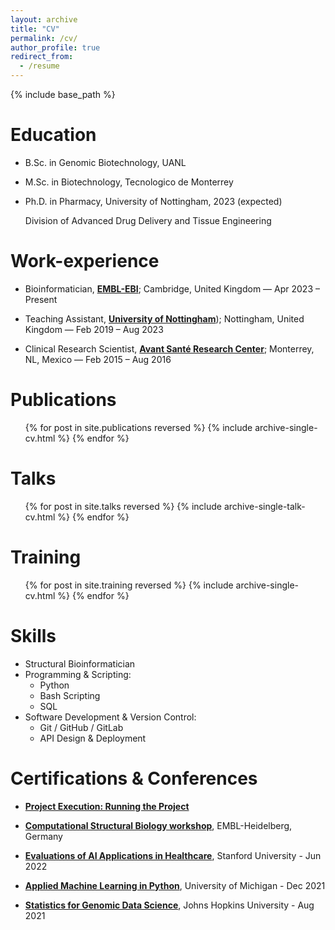 ```yaml
---
layout: archive
title: "CV"
permalink: /cv/
author_profile: true
redirect_from:
  - /resume
---
```


{% include base_path %}


Education
======
* B.Sc. in Genomic Biotechnology, UANL

* M.Sc. in Biotechnology, Tecnologico de Monterrey

* Ph.D. in Pharmacy, University of Nottingham, 2023 (expected)
  <p>Division of Advanced Drug Delivery and Tissue Engineering <br></p>

Work-experience
======
* Bioinformatician, [**EMBL-EBI**](https://www.ebi.ac.uk/); Cambridge, United Kingdom — Apr 2023 – Present

* Teaching Assistant, [**University of Nottingham**](https://www.nottingham.ac.uk/)); Nottingham, United Kingdom — Feb 2019 – Aug 2023

* Clinical Research Scientist, [**Avant Santé Research Center**](http://en.avantsante.com/); Monterrey, NL, Mexico — Feb 2015 – Aug 2016
  
Publications
======
  <ul>{% for post in site.publications reversed %}
    {% include archive-single-cv.html %}
  {% endfor %}</ul>
  
Talks
======
  <ul>{% for post in site.talks reversed %}
    {% include archive-single-talk-cv.html  %}
  {% endfor %}</ul>
  
Training
======
  <ul>{% for post in site.training reversed %}
    {% include archive-single-cv.html %}
  {% endfor %}</ul>

Skills
======
* Structural Bioinformatician
* Programming & Scripting:
  * Python
  * Bash Scripting
  * SQL
* Software Development & Version Control:
  * Git / GitHub / GitLab
  * API Design & Deployment


Certifications & Conferences
======

- [**Project Execution: Running the Project**](https://www.coursera.org/account/accomplishments/verify/17GWM4RQNZRH)

- [**Computational Structural Biology workshop**](files/EMBO_Computational-Structural-Biology.pdf), EMBL-Heidelberg, Germany

- [**Evaluations of AI Applications in Healthcare**](https://coursera.org/share/5e0c70ca0f279bb73e7c183d07e4be94), Stanford University - Jun 2022

- [**Applied Machine Learning in Python**](https://www.coursera.org/account/accomplishments/certificate/9BTJ9UM2Q3WK), University of Michigan - Dec 2021

- [**Statistics for Genomic Data Science**](https://www.coursera.org/verify/XDSUMP6YYZW4), Johns Hopkins University - Aug 2021

